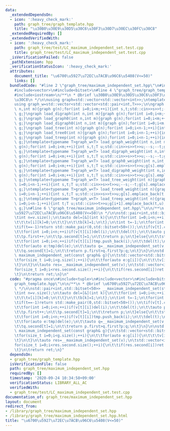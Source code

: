 ```yaml
---
data:
  _extendedDependsOn:
  - icon: ':heavy_check_mark:'
    path: graph_tree/graph_template.hpp
    title: "\u30B0\u30E9\u30D5\u30C6\u30F3\u30D7\u30EC\u30FC\u30C8"
  _extendedRequiredBy: []
  _extendedVerifiedWith:
  - icon: ':heavy_check_mark:'
    path: graph_tree/test/LC_maximum_independent_set.test.cpp
    title: graph_tree/test/LC_maximum_independent_set.test.cpp
  _isVerificationFailed: false
  _pathExtension: hpp
  _verificationStatusIcon: ':heavy_check_mark:'
  attributes:
    document_title: "\u6700\u5927\u72EC\u7ACB\u96C6\u5408(V<=50)"
    links: []
  bundledCode: "#line 2 \"graph_tree/maximum_independent_set.hpp\"\n#include<tuple>\n\
    #include<vector>\n#include<bitset>\n#line 4 \"graph_tree/graph_template.hpp\"\n\
    #include<iostream>\n/**\n * @brief \u30B0\u30E9\u30D5\u30C6\u30F3\u30D7\u30EC\u30FC\
    \u30C8\n */\n\nusing graph=std::vector<std::vector<int>>;\ntemplate<typename T>\n\
    using graph_w=std::vector<std::vector<std::pair<int,T>>>;\n\ngraph load_graph(int\
    \ n,int m){graph g(n);for(int i=0;i<m;++i){int s,t;std::cin>>s>>t;--s;--t;g[s].push_back(t);g[t].push_back(s);}return\
    \ g;}\ngraph load_digraph(int n,int m){graph g(n);for(int i=0;i<m;++i){int s,t;std::cin>>s>>t;--s;--t;g[s].push_back(t);}return\
    \ g;}\ngraph load_graph0(int n,int m){graph g(n);for(int i=0;i<m;++i){int s,t;std::cin>>s>>t;g[s].push_back(t);g[t].push_back(s);}return\
    \ g;}\ngraph load_digraph0(int n,int m){graph g(n);for(int i=0;i<m;++i){int s,t;std::cin>>s>>t;g[s].push_back(t);}return\
    \ g;}\ngraph load_tree(int n){graph g(n);for(int i=0;i<n-1;++i){int s,t;std::cin>>s>>t;--s;--t;g[s].push_back(t);g[t].push_back(s);}return\
    \ g;}\ngraph load_tree0(int n){graph g(n);for(int i=0;i<n-1;++i){int s,t;std::cin>>s>>t;g[s].push_back(t);g[t].push_back(s);}return\
    \ g;}\ngraph load_treep(int n){graph g(n);for(int i=0;i<n-1;++i){int t;std::cin>>t;g[i+1].push_back(t);g[t].push_back(i+1);}return\
    \ g;}\ntemplate<typename T>graph_w<T> load_graph_weight(int n,int m){graph_w<T>\
    \ g(n);for(int i=0;i<m;++i){int s,t;T u;std::cin>>s>>t>>u;--s;--t;g[s].emplace_back(t,u);g[t].emplace_back(s,u);}return\
    \ g;}\ntemplate<typename T>graph_w<T> load_digraph_weight(int n,int m){graph_w<T>\
    \ g(n);for(int i=0;i<m;++i){int s,t;T u;std::cin>>s>>t>>u;--s;--t;g[s].emplace_back(t,u);}return\
    \ g;}\ntemplate<typename T>graph_w<T> load_graph0_weight(int n,int m){graph_w<T>\
    \ g(n);for(int i=0;i<m;++i){int s,t;T u;std::cin>>s>>t>>u;g[s].emplace_back(t,u);g[t].emplace_back(s,u);}return\
    \ g;}\ntemplate<typename T>graph_w<T> load_digraph0_weight(int n,int m){graph_w<T>\
    \ g(n);for(int i=0;i<m;++i){int s,t;T u;std::cin>>s>>t>>u;g[s].emplace_back(t,u);}return\
    \ g;}\ntemplate<typename T>graph_w<T> load_tree_weight(int n){graph_w<T> g(n);for(int\
    \ i=0;i<n-1;++i){int s,t;T u;std::cin>>s>>t>>u;--s;--t;g[s].emplace_back(t,u);g[t].emplace_back(s,u);}return\
    \ g;}\ntemplate<typename T>graph_w<T> load_tree0_weight(int n){graph_w<T> g(n);for(int\
    \ i=0;i<n-1;++i){int s,t;T u;std::cin>>s>>t>>u;g[s].emplace_back(t,u);g[t].emplace_back(s,u);}return\
    \ g;}\ntemplate<typename T>graph_w<T> load_treep_weight(int n){graph_w<T> g(n);for(int\
    \ i=0;i<n-1;++i){int t;T u;std::cin>>t>>u;g[i+1].emplace_back(t,u);g[t].emplace_back(i+1,u);}return\
    \ g;}\n#line 6 \"graph_tree/maximum_independent_set.hpp\"\n\n/**\n * @brief \u6700\
    \u5927\u72EC\u7ACB\u96C6\u5408(V<=50)\n */\n\nstd::pair<int,std::bitset<50>> __maximum_independent_set(std::vector<std::bitset<50>>v,std::bitset<50>b=std::bitset<50>()){\n\
    \tint n=v.size();\n\tauto del=[&](int k){\n\t\tfor(int i=0;i<n;++i){\n\t\t\tv[k][i]=0;\n\
    \t\t\tv[i][k]=0;\n\t\t}\n\t\tb[k]=1;\n\t};\n\tint t=-1;\n\tfor(int i=0;i<n;++i)if(b[i]==0)t=i;\n\
    \tif(t==-1)return std::make_pair(0,std::bitset<50>());\n\tif(v[t].count()<=1){\n\
    \t\tfor(int i=0;i<n;++i)if(v[t][i])del(i);\n\t\tdel(t);\n\t\tauto p=__maximum_independent_set(v,b);\n\
    \t\tp.first++;\n\t\tp.second[t]=1;\n\t\treturn p;\n\t}else{\n\t\tstd::vector<int>tmp;\n\
    \t\tfor(int i=0;i<n;++i)if(v[t][i])tmp.push_back(i);\n\t\tdel(t);\n\t\tauto p=__maximum_independent_set(v,b);\n\
    \t\tfor(auto e:tmp)del(e);\n\t\tauto q=__maximum_independent_set(v,b);\n\t\tq.first++;\n\
    \t\tq.second[t]=1;\n\t\treturn p.first>q.first?p:q;\n\t}\n}\n\nstd::vector<int>\
    \ maximum_independent_set(const graph& g){\n\tstd::vector<std::bitset<50>>v(g.size());\n\
    \tfor(size_t i=0;i<g.size();++i){\n\t\tfor(auto e:g[i]){\n\t\t\tv[i][e]=1;\n\t\
    \t}\n\t}\n\tauto res=__maximum_independent_set(v);\n\tstd::vector<int>ret;\n\t\
    for(size_t i=0;i<res.second.size();++i){\n\t\tif(res.second[i])ret.push_back(i);\n\
    \t}\n\treturn ret;\n}\n"
  code: "#pragma once\n#include<tuple>\n#include<vector>\n#include<bitset>\n#include\"\
    graph_template.hpp\"\n\n/**\n * @brief \u6700\u5927\u72EC\u7ACB\u96C6\u5408(V<=50)\n\
    \ */\n\nstd::pair<int,std::bitset<50>> __maximum_independent_set(std::vector<std::bitset<50>>v,std::bitset<50>b=std::bitset<50>()){\n\
    \tint n=v.size();\n\tauto del=[&](int k){\n\t\tfor(int i=0;i<n;++i){\n\t\t\tv[k][i]=0;\n\
    \t\t\tv[i][k]=0;\n\t\t}\n\t\tb[k]=1;\n\t};\n\tint t=-1;\n\tfor(int i=0;i<n;++i)if(b[i]==0)t=i;\n\
    \tif(t==-1)return std::make_pair(0,std::bitset<50>());\n\tif(v[t].count()<=1){\n\
    \t\tfor(int i=0;i<n;++i)if(v[t][i])del(i);\n\t\tdel(t);\n\t\tauto p=__maximum_independent_set(v,b);\n\
    \t\tp.first++;\n\t\tp.second[t]=1;\n\t\treturn p;\n\t}else{\n\t\tstd::vector<int>tmp;\n\
    \t\tfor(int i=0;i<n;++i)if(v[t][i])tmp.push_back(i);\n\t\tdel(t);\n\t\tauto p=__maximum_independent_set(v,b);\n\
    \t\tfor(auto e:tmp)del(e);\n\t\tauto q=__maximum_independent_set(v,b);\n\t\tq.first++;\n\
    \t\tq.second[t]=1;\n\t\treturn p.first>q.first?p:q;\n\t}\n}\n\nstd::vector<int>\
    \ maximum_independent_set(const graph& g){\n\tstd::vector<std::bitset<50>>v(g.size());\n\
    \tfor(size_t i=0;i<g.size();++i){\n\t\tfor(auto e:g[i]){\n\t\t\tv[i][e]=1;\n\t\
    \t}\n\t}\n\tauto res=__maximum_independent_set(v);\n\tstd::vector<int>ret;\n\t\
    for(size_t i=0;i<res.second.size();++i){\n\t\tif(res.second[i])ret.push_back(i);\n\
    \t}\n\treturn ret;\n}"
  dependsOn:
  - graph_tree/graph_template.hpp
  isVerificationFile: false
  path: graph_tree/maximum_independent_set.hpp
  requiredBy: []
  timestamp: '2020-09-24 10:34:58+09:00'
  verificationStatus: LIBRARY_ALL_AC
  verifiedWith:
  - graph_tree/test/LC_maximum_independent_set.test.cpp
documentation_of: graph_tree/maximum_independent_set.hpp
layout: document
redirect_from:
- /library/graph_tree/maximum_independent_set.hpp
- /library/graph_tree/maximum_independent_set.hpp.html
title: "\u6700\u5927\u72EC\u7ACB\u96C6\u5408(V<=50)"
---
```

